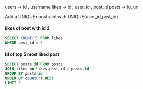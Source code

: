 users    -> id , username
likes -> id , user_id , post_id
posts -> id, url

Add a UNIQUE constraint with UNIQUE(user_id,post_id)


#### likes of post with id 3
```sql
SELECT COUNT(*) FROM likes
WHERE post_id = 3
```

#### Id of top 5 most liked post
```sql
SELECT posts.id FROM posts
JOIN likes on likes.post_id = posts.id
GROUP BY posts.id
ORDER BY count(*) DESC
LIMIT 5
```

